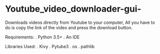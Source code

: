 # Youtube_video_downloader-gui-
Downloads videos directly from Youtube to your computer, All you have to do is copy the link of the video and press the download button. 

Requirements:
. Python 3.5+
. An IDE 

Libraries Used:
. Kivy
. Pytube3
. os 
. pathlib 

